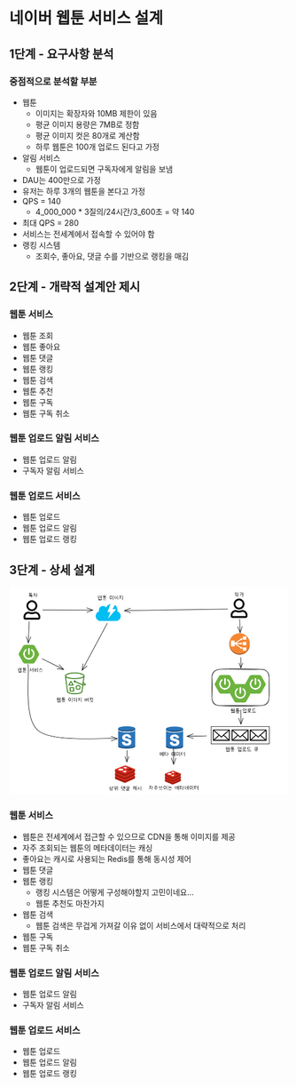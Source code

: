 # 네이버 웹툰 서비스 설계
## 1단계 - 요구사항 분석
### 중점적으로 분석할 부분
- 웹툰
  - 이미지는 확장자와 10MB 제한이 있음
  - 평균 이미지 용량은 7MB로 정함
  - 평균 이미지 컷은 80개로 계산함
  - 하루 웹툰은 100개 업로드 된다고 가정
- 알림 서비스
  - 웹툰이 업로드되면 구독자에게 알림을 보냄
- DAU는 400만으로 가정
- 유저는 하루 3개의 웹툰을 본다고 가정
- QPS = 140
  - 4_000_000 * 3질의/24시간/3_600초 = 약 140
- 최대 QPS = 280
- 서비스는 전세계에서 접속할 수 있어야 함
- 랭킹 시스템
  - 조회수, 좋아요, 댓글 수를 기반으로 랭킹을 매김

## 2단계 - 개략적 설계안 제시
### 웹툰 서비스
- 웹툰 조회
- 웹툰 좋아요
- 웹툰 댓글
- 웹툰 랭킹
- 웹툰 검색
- 웹툰 추천
- 웹툰 구독
- 웹툰 구독 취소

### 웹툰 업로드 알림 서비스
- 웹툰 업로드 알림
- 구독자 알림 서비스

### 웹툰 업로드 서비스
- 웹툰 업로드    
- 웹툰 업로드 알림
- 웹툰 업로드 랭킹

## 3단계 - 상세 설계
![네이버 웹툰 서비스 설계 아키텍처.png](img/%EB%84%A4%EC%9D%B4%EB%B2%84%20%EC%9B%B9%ED%88%B0%20%EC%84%9C%EB%B9%84%EC%8A%A4%20%EC%84%A4%EA%B3%84%20%EC%95%84%ED%82%A4%ED%85%8D%EC%B2%98.png)

### 웹툰 서비스
- 웹툰은 전세계에서 접근할 수 있으므로 CDN을 통해 이미지를 제공
- 자주 조회되는 웹툰의 메타데이터는 캐싱
- 좋아요는 캐시로 사용되는 Redis를 통해 동시성 제어
- 웹툰 댓글
- 웹툰 랭킹
  - 랭킹 시스템은 어떻게 구성해야할지 고민이네요...
  - 웹툰 추천도 마찬가지
- 웹툰 검색
  - 웹툰 검색은 무겁게 가져갈 이유 없이 서비스에서 대략적으로 처리
- 웹툰 구독
- 웹툰 구독 취소

### 웹툰 업로드 알림 서비스
- 웹툰 업로드 알림
- 구독자 알림 서비스

### 웹툰 업로드 서비스
- 웹툰 업로드
- 웹툰 업로드 알림
- 웹툰 업로드 랭킹